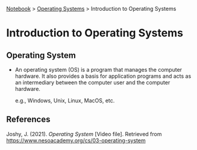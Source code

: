 <a href="../">Notebook</a> > <a href="./">Operating Systems</a> > Introduction to Operating Systems

# Introduction to Operating Systems



## Operating System

* An operating system (OS) is a program that manages the computer hardware. It also provides a basis for application programs and acts as an intermediary between the computer user and the computer hardware.

  e.g., Windows, Unix, Linux, MacOS, etc.





## References

Joshy, J. (2021). *Operating System* [Video file]. Retrieved from https://www.nesoacademy.org/cs/03-operating-system
